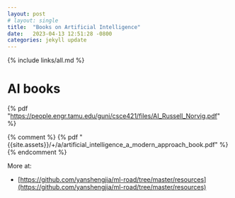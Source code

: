 ```yaml
---
layout: post
# layout: single
title:  "Books on Artificial Intelligence"
date:   2023-04-13 12:51:28 -0800
categories: jekyll update
---
```

{% include links/all.md %}

# AI books

 {% pdf "https://people.engr.tamu.edu/guni/csce421/files/AI_Russell_Norvig.pdf" %}

 {% comment %}
 {% pdf "{{site.assets}}/+/a/artificial_intelligence_a_modern_approach_book.pdf" %}
 {% endcomment %}

 More at:
  * [https://github.com/yanshengjia/ml-road/tree/master/resources](https://github.com/yanshengjia/ml-road/tree/master/resources)
  

